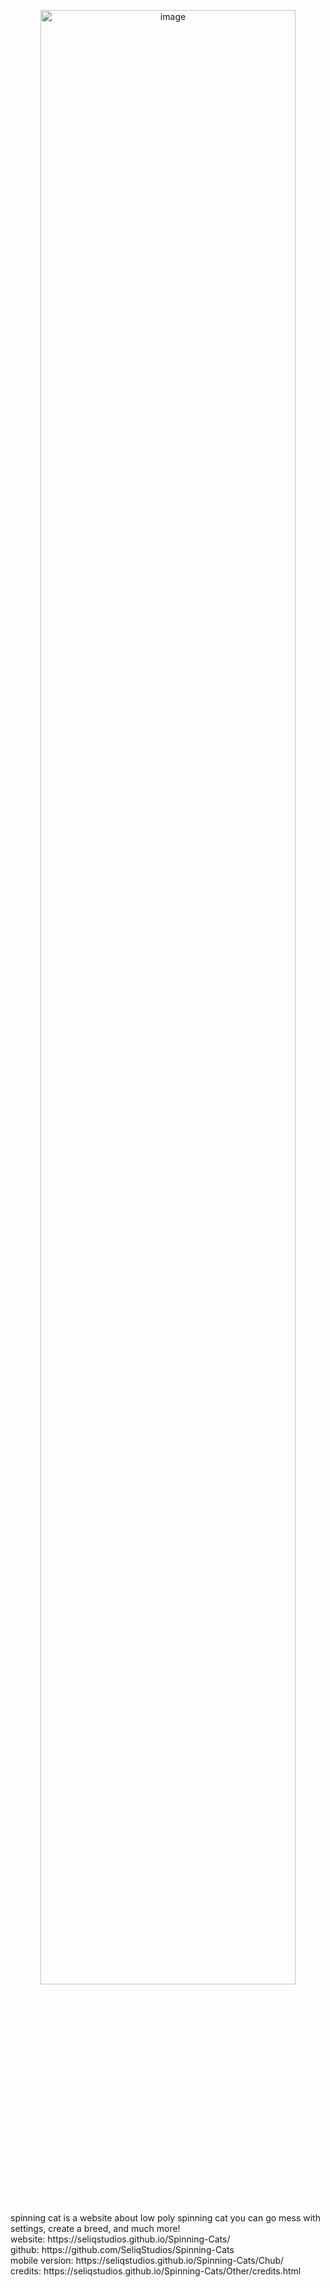 <p align="center">
  <img src="https://files.catbox.moe/j0ojlr.png" alt="image" width="90%" height="auto"> <br>
  </p>
  spinning cat is a website about low poly spinning cat you can go mess with settings, create a breed, and much more!
  <br>
  website: https://seliqstudios.github.io/Spinning-Cats/
<br>
  github: https://github.com/SeliqStudios/Spinning-Cats
  <br>
  mobile version: https://seliqstudios.github.io/Spinning-Cats/Chub/
<br>
credits: https://seliqstudios.github.io/Spinning-Cats/Other/credits.html
